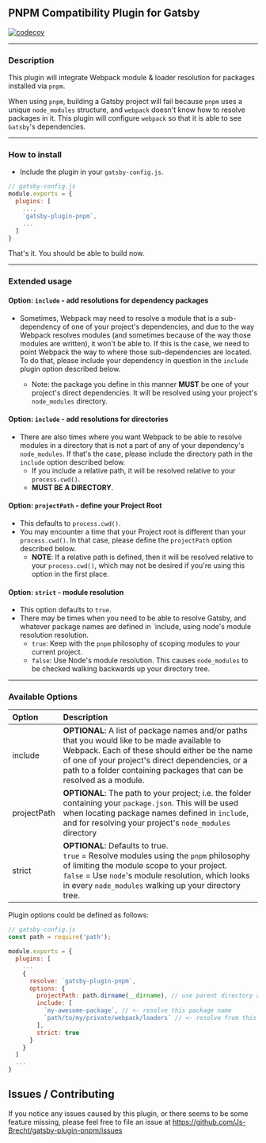 ## PNPM Compatibility Plugin for Gatsby

[![codecov](https://codecov.io/gh/Js-Brecht/gatsby-plugin-pnpm/branch/master/graph/badge.svg)](https://codecov.io/gh/Js-Brecht/gatsby-plugin-pnpm)

---


### Description

This plugin will integrate Webpack module & loader resolution for packages installed
via `pnpm`.

When using `pnpm`, building a Gatsby project will fail because `pnpm` uses a unique
`node_modules` structure, and `webpack` doesn't know how to resolve packages in it.
This plugin will configure `webpack` so that it is able to see `Gatsby`'s dependencies.

---

### How to install

* Include the plugin in your `gatsby-config.js`.

```js
// gatsby-config.js
module.exports = {
  plugins: [
    ...,
    `gatsby-plugin-pnpm`,
    ...
  ]
}
```

That's it.  You should be able to build now.

---

### Extended usage

#### Option: `include` - add resolutions for dependency packages

* Sometimes, Webpack may need to resolve a module that is a sub-dependency of one of your
project's dependencies, and due to the way Webpack resolves modules (and sometimes because of
the way those modules are written), it won't be able to.  If this is the case, we need to point
Webpack the way to where those sub-dependencies are located.  To do that, please include your
dependency in question in the `include` plugin option described below.

  * Note: the package you define in this manner **MUST** be one of your project's direct
  dependencies.  It will be resolved using your project's `node_modules` directory.

#### Option: `include` - add resolutions for directories

* There are also times where you want Webpack to be able to resolve modules in a directory that
is not a part of any of your dependency's `node_modules`.  If that's the case, please include
the directory path in the `include` option described below.
  * If you include a relative path, it will be resolved relative to your `process.cwd()`.
  * **MUST BE A DIRECTORY**.

#### Option: `projectPath` - define your Project Root

* This defaults to `process.cwd()`.
* You may encounter a time that your Project root is different than your `process.cwd()`.  In
that case, please define the `projectPath` option described below.
  * **NOTE**: If a relative path is defined, then it will be resolved relative to your `process.cwd()`,
  which may not be desired if you're using this option in the first place.

#### Option: `strict` - module resolution

* This option defaults to `true`.
* There may be times when you need to be able to resolve Gatsby, and whatever package names are defined in
`include, using node's module resolution resolution.
  * `true`: Keep with the `pnpm` philosophy of scoping modules to your current project.
  * `false`: Use Node's module resolution.  This causes `node_modules` to be checked walking backwards up
  your directory tree.

---

### Available Options

| Option   | Description |
|:---------|:------------|
| include  | **OPTIONAL**: A list of package names and/or paths that you would like to be made available to Webpack.  Each of these should either be the name of one of your project's direct dependencies, or a path to a folder containing packages that can be resolved as a module.
| projectPath | **OPTIONAL**: The path to your project; i.e. the folder containing your `package.json`.  This will be used when locating package names defined in `include`, and for resolving your project's `node_modules` directory
| strict | **OPTIONAL**: Defaults to true.<br /> `true` = Resolve modules using the `pnpm` philosophy of limiting the module scope to your project. <br /> `false` = Use `node`'s module resolution, which looks in every `node_modules` walking up your directory tree. |

Plugin options could be defined as follows:

```js
// gatsby-config.js
const path = require('path');

module.exports = {
  plugins: [
    ...
    {
      resolve: `gatsby-plugin-pnpm`,
      options: {
        projectPath: path.dirname(__dirname), // use parent directory as project root
        include: [
          `my-awesome-package`, // <- resolve this package name
          `path/to/my/private/webpack/loaders` // <- resolve from this directory
        ],
        strict: true
      }
    }
  ]
  ...
}
```

## Issues / Contributing

If you notice any issues caused by this plugin, or there seems to be some feature missing,
please feel free to file an issue at <https://github.com/Js-Brecht/gatsby-plugin-pnpm/issues>